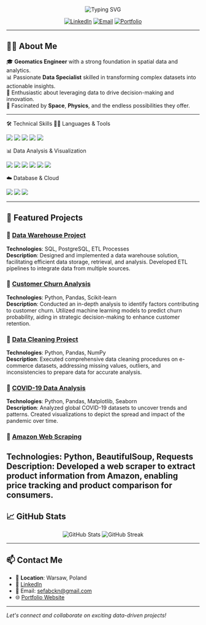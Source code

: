 <!-- Banner -->
<p align="center">
  <img src="https://readme-typing-svg.herokuapp.com?font=Fira+Code&size=28&pause=1000&color=00BFFF&center=true&vCenter=true&width=800&height=60&lines=Hi+%F0%9F%91%8B%2C+I'm+Sefa+Bckn;Data+Specialist+%7C+Geomatics+Engineer;Welcome+to+my+Portfolio!" alt="Typing SVG" />
</p>

<!-- Social Links -->
<p align="center">
  <a href="https://www.linkedin.com/in/sefabckn/"><img src="https://img.shields.io/badge/LinkedIn-0077B5?style=for-the-badge&logo=linkedin&logoColor=white" alt="LinkedIn"></a>
  <a href="mailto:your.email@example.com"><img src="https://img.shields.io/badge/Email-D14836?style=for-the-badge&logo=gmail&logoColor=white" alt="Email"></a>
  <a href="https://sefabckn.github.io/"><img src="https://img.shields.io/badge/Portfolio-000000?style=for-the-badge&logo=github&logoColor=white" alt="Portfolio"></a>
</p>

---

## 👨‍💻 About Me

🎓 **Geomatics Engineer** with a strong foundation in spatial data and analytics.  
📊 Passionate **Data Specialist** skilled in transforming complex datasets into actionable insights.  
🚀 Enthusiastic about leveraging data to drive decision-making and innovation.  
🌌 Fascinated by **Space**, **Physics**, and the endless possibilities they offer.

---

🛠️ Technical Skills
🧑‍💻 Languages & Tools
<p> <img src="https://img.shields.io/badge/Python-3776AB?style=flat&logo=python&logoColor=white" /> <img src="https://img.shields.io/badge/SQL-4479A1?style=flat&logo=postgresql&logoColor=white" /> <img src="https://img.shields.io/badge/JavaScript-F7DF1E?style=flat&logo=javascript&logoColor=black" /> <img src="https://img.shields.io/badge/HTML5-E34F26?style=flat&logo=html5&logoColor=white" /> <img src="https://img.shields.io/badge/CSS3-1572B6?style=flat&logo=css3&logoColor=white" /> </p>
📊 Data Analysis & Visualization
<p> <img src="https://img.shields.io/badge/Pandas-150458?style=flat&logo=pandas&logoColor=white" /> <img src="https://img.shields.io/badge/NumPy-013243?style=flat&logo=numpy&logoColor=white" /> <img src="https://img.shields.io/badge/Matplotlib-11557C?style=flat&logo=matplotlib&logoColor=white" /> <img src="https://img.shields.io/badge/Seaborn-3776AB?style=flat&logo=python&logoColor=white" /> <img src="https://img.shields.io/badge/Power%20BI-F2C811?style=flat&logo=powerbi&logoColor=black" /> <img src="https://img.shields.io/badge/Tableau-E97627?style=flat&logo=tableau&logoColor=white" /> </p>
☁️ Database & Cloud
<p> <img src="https://img.shields.io/badge/PostgreSQL-336791?style=flat&logo=postgresql&logoColor=white" /> <img src="https://img.shields.io/badge/MongoDB-47A248?style=flat&logo=mongodb&logoColor=white" /> <img src="https://img.shields.io/badge/AWS-232F3E?style=flat&logo=amazon-aws&logoColor=white" /> </p>

---

## 📂 Featured Projects

### 🏢 [Data Warehouse Project](https://github.com/sefabckn/sql-datawarehouse-project/blob/main/README.md)
**Technologies**: SQL, PostgreSQL, ETL Processes  
**Description**: Designed and implemented a data warehouse solution, facilitating efficient data storage, retrieval, and analysis. Developed ETL pipelines to integrate data from multiple sources.

### 🔄 [Customer Churn Analysis](https://github.com/sefabckn/Customer-Churn-Analysis)
**Technologies**: Python, Pandas, Scikit-learn  
**Description**: Conducted an in-depth analysis to identify factors contributing to customer churn. Utilized machine learning models to predict churn probability, aiding in strategic decision-making to enhance customer retention.

### 🧹 [Data Cleaning Project](https://github.com/sefabckn/Data-Cleaning-Project)
**Technologies**: Python, Pandas, NumPy  
**Description**: Executed comprehensive data cleaning procedures on e-commerce datasets, addressing missing values, outliers, and inconsistencies to prepare data for accurate analysis.

### 🦠 [COVID-19 Data Analysis](https://github.com/sefabckn/COVID-19-Analysis)
**Technologies**: Python, Pandas, Matplotlib, Seaborn  
**Description**: Analyzed global COVID-19 datasets to uncover trends and patterns. Created visualizations to depict the spread and impact of the pandemic over time.

### 🛒 [Amazon Web Scraping](https://github.com/sefabckn/Amazon-Web-Scraper)
**Technologies**: Python, BeautifulSoup, Requests  
**Description**: Developed a web scraper to extract product information from Amazon, enabling price tracking and product comparison for consumers.
---

## 📈 GitHub Stats

<p align="center">
  <img src="https://github-readme-stats.vercel.app/api?username=sefabckn&show_icons=true&theme=radical" alt="GitHub Stats" />
  <img src="https://github-readme-streak-stats.herokuapp.com/?user=sefabckn&theme=radical" alt="GitHub Streak" />
</p>

---

## 📫 Contact Me

- 📍 **Location**: Warsaw, Poland
- 💼 [LinkedIn](https://www.linkedin.com/in/sefabckn/)
- 📧 Email: sefabckn@gmail.com
- 🌐 [Portfolio Website](https://sefabckn.github.io/)

---

*Let's connect and collaborate on exciting data-driven projects!*

